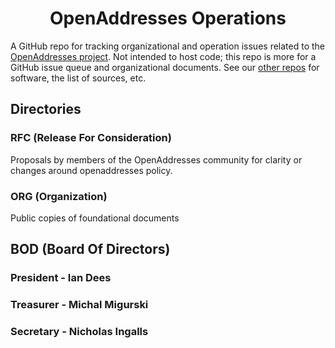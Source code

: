 <h1 align='center'>OpenAddresses Operations</h1>

A GitHub repo for tracking organizational and operation issues related to the [OpenAddresses project](http://openaddresses.io/). Not intended to host code; this repo is more for a GitHub issue queue and organizational documents. See our [other repos](https://github.com/openaddresses/) for software, the list of sources, etc.

## Directories

### RFC (Release For Consideration)

Proposals by members of the OpenAddresses community for clarity or changes around openaddresses policy.

### ORG (Organization)

Public copies of foundational documents

## BOD (Board Of Directors)

### President - Ian Dees

### Treasurer - Michal Migurski

### Secretary - Nicholas Ingalls



